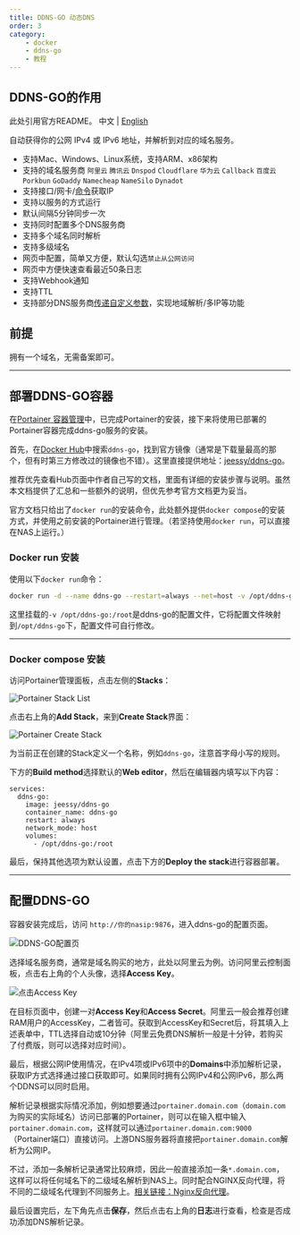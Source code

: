 ```yaml
---
title: DDNS-GO 动态DNS
order: 3
category:
    - docker
    - ddns-go
    - 教程
---
```


## DDNS-GO的作用
此处引用官方README。
中文 | [English](https://github.com/jeessy2/ddns-go/blob/master/README_EN.md)

自动获得你的公网 IPv4 或 IPv6 地址，并解析到对应的域名服务。

- 支持Mac、Windows、Linux系统，支持ARM、x86架构
- 支持的域名服务商 `阿里云` `腾讯云` `Dnspod` `Cloudflare` `华为云` `Callback` `百度云` `Porkbun` `GoDaddy` `Namecheap` `NameSilo` `Dynadot`
- 支持接口/网卡/[命令](https://github.com/jeessy2/ddns-go/wiki/通过命令获取IP参考)获取IP
- 支持以服务的方式运行
- 默认间隔5分钟同步一次
- 支持同时配置多个DNS服务商
- 支持多个域名同时解析
- 支持多级域名
- 网页中配置，简单又方便，默认勾选`禁止从公网访问`
- 网页中方便快速查看最近50条日志
- 支持Webhook通知
- 支持TTL
- 支持部分DNS服务商[传递自定义参数](https://github.com/jeessy2/ddns-go/wiki/传递自定义参数)，实现地域解析/多IP等功能

## 前提

拥有一个域名，无需备案即可。

---

## 部署DDNS-GO容器

在[Portainer 容器管理](./2-portainer.md)中，已完成Portainer的安装，接下来将使用已部署的Portainer容器完成ddns-go服务的安装。

首先，在[Docker Hub](https://hub.docker.com)中搜索`ddns-go`，找到官方镜像（通常是下载量最高的那个，但有时第三方修改过的镜像也不错）。这里直接提供地址：[jeessy/ddns-go](https://hub.docker.com/r/jeessy/ddns-go)。

推荐优先查看Hub页面中作者自己写的文档，里面有详细的安装步骤与说明。虽然本文档提供了汇总和一些额外的说明，但优先参考官方文档更为妥当。

官方文档只给出了`docker run`的安装命令，此处额外提供`docker compose`的安装方式，并使用之前安装的Portainer进行管理。（若坚持使用`docker run`，可以直接在NAS上运行。）

### Docker run 安装

使用以下`docker run`命令：

```bash
docker run -d --name ddns-go --restart=always --net=host -v /opt/ddns-go:/root jeessy/ddns-go
```

这里挂载的`-v /opt/ddns-go:/root`是ddns-go的配置文件，它将配置文件映射到`/opt/ddns-go`下，配置文件可自行修改。

---

### Docker compose 安装

访问Portainer管理面板，点击左侧的**Stacks**：

![Portainer Stack List](https://blog-1302595532.cos.ap-shanghai.myqcloud.com/blog/ddns-1.png)

点击右上角的**Add Stack**，来到**Create Stack**界面：

![Portainer Create Stack](https://blog-1302595532.cos.ap-shanghai.myqcloud.com/blog/ddns-2.png)

为当前正在创建的Stack定义一个名称，例如`ddns-go`，注意首字母小写的规则。

下方的**Build method**选择默认的**Web editor**，然后在编辑器内填写以下内容：

```docker compose
services:
  ddns-go:
    image: jeessy/ddns-go
    container_name: ddns-go
    restart: always
    network_mode: host
    volumes:
      - /opt/ddns-go:/root
```

最后，保持其他选项为默认设置，点击下方的**Deploy the stack**进行容器部署。

---

## 配置DDNS-GO

容器安装完成后，访问 `http://你的nasip:9876`，进入ddns-go的配置页面。

![DDNS-GO配置页](https://blog-1302595532.cos.ap-shanghai.myqcloud.com/blog/ddns-3.png)

选择域名服务商，通常是域名购买的地方，此处以阿里云为例。访问阿里云控制面板，点击右上角的个人头像，选择**Access Key**。

![点击Access Key](https://blog-1302595532.cos.ap-shanghai.myqcloud.com/blog/ddns-4.png)

在目标页面中，创建一对**Access Key**和**Access Secret**。阿里云一般会推荐创建RAM用户的AccessKey，二者皆可。获取到AccessKey和Secret后，将其填入上述表单中，TTL选择自动或10分钟（阿里云免费DNS解析一般是十分钟，若购买了付费版，则可以选择对应时间）。

最后，根据公网IP使用情况，在IPv4项或IPv6项中的**Domains**中添加解析记录，获取IP方式选择通过接口获取即可。如果同时拥有公网IPv4和公网IPv6，那么两个DDNS可以同时启用。

解析记录根据实际情况添加，例如想要通过`portainer.domain.com`（`domain.com`为购买的实际域名）访问已部署的Portainer，则可以在输入框中输入`portainer.domain.com`，这样就可以通过`portainer.domain.com:9000`（Portainer端口）直接访问。上游DNS服务器将直接把`portainer.domain.com`解析为公网IP。

不过，添加一条解析记录通常比较麻烦，因此一般直接添加一条`*.domain.com`，这样可以将任何域名下的二级域名解析到NAS上。同时配合NGINX反向代理，将不同的二级域名代理到不同服务上。[相关链接：Nginx反向代理](./5-nginx.md)。

最后设置完后，左下角先点击**保存**，然后点击右上角的**日志**进行查看，检查是否成功添加DNS解析记录。